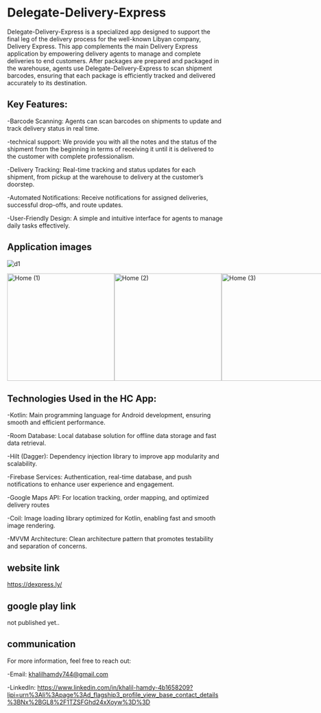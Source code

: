 # Delegate-Delivery-Express
Delegate-Delivery-Express is a specialized app designed to support the final leg of the delivery process for the well-known Libyan company, Delivery Express. This app complements the main Delivery Express application by empowering delivery agents to manage and complete deliveries to end customers. After packages are prepared and packaged in the warehouse, agents use Delegate-Delivery-Express to scan shipment barcodes, ensuring that each package is efficiently tracked and delivered accurately to its destination.

## Key Features:
-Barcode Scanning: Agents can scan barcodes on shipments to update and track delivery status in real time.

-technical support: We provide you with all the notes and the status of the shipment from the beginning in terms of receiving it until it is delivered to the customer with complete professionalism.

-Delivery Tracking: Real-time tracking and status updates for each shipment, from pickup at the warehouse to delivery at the customer’s doorstep.

-Automated Notifications: Receive notifications for assigned deliveries, successful drop-offs, and route updates.

-User-Friendly Design: A simple and intuitive interface for agents to manage daily tasks effectively.

## Application images
![d1](https://github.com/user-attachments/assets/64dc3284-4ef8-4277-baad-0447ed710aca)

<div style="display: flex; justify-content: space-around;">

  <img src="https://github.com/user-attachments/assets/df9c19be-f722-47a8-8616-ee01ea03740a" alt="Home (1)" width="250"/>
  <img src="https://github.com/user-attachments/assets/6dd994c7-e0b4-45bf-b8b0-91e6ece124cd" alt="Home (2)" width="250"/>
  <img src="https://github.com/user-attachments/assets/e21b3980-1788-4a37-b1d7-fa8297dc7821" alt="Home (3)" width="250"/>
  <img src="https://github.com/user-attachments/assets/187d08a2-9979-4a70-a369-69e0c6ceaaae" alt="Home (3)" width="250"/>
  <img src="https://github.com/user-attachments/assets/6b1cf1d4-507f-4a76-a760-f2d7ee9976d7" alt="Splash screen1" width="250"/>

</div>

## Technologies Used in the HC App:

-Kotlin: Main programming language for Android development, ensuring smooth and efficient performance.

-Room Database: Local database solution for offline data storage and fast data retrieval.

-Hilt (Dagger): Dependency injection library to improve app modularity and scalability.

-Firebase Services: Authentication, real-time database, and push notifications to enhance user experience and engagement.

-Google Maps API: For location tracking, order mapping, and optimized delivery routes

-Coil: Image loading library optimized for Kotlin, enabling fast and smooth image rendering.

-MVVM Architecture: Clean architecture pattern that promotes testability and separation of concerns.


## website link

https://dexpress.ly/

## google play link

not published yet..

## communication
For more information, feel free to reach out:

-Email: khalilhamdy744@gmail.com

-LinkedIn: https://www.linkedin.com/in/khalil-hamdy-4b1658209?lipi=urn%3Ali%3Apage%3Ad_flagship3_profile_view_base_contact_details%3BNx%2BGL8%2F1TZSFGhd24xXoyw%3D%3D

